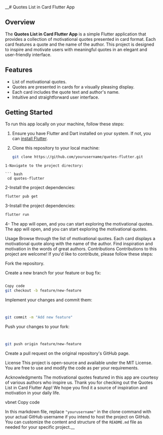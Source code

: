 __# Quotes List in Card Flutter App

## Overview

The **Quotes List in Card Flutter App** is a simple Flutter application that provides a collection
of motivational quotes presented in card format. Each card features a quote and the name of the
author. This project is designed to inspire and motivate users with meaningful quotes in an elegant
and user-friendly interface.

## Features

- List of motivational quotes.
- Quotes are presented in cards for a visually pleasing display.
- Each card includes the quote text and author's name.
- Intuitive and straightforward user interface.

## Getting Started

To run this app locally on your machine, follow these steps:

1. Ensure you have Flutter and Dart installed on your system. If not, you
   can [install Flutter](https://flutter.dev/docs/get-started/install).

2. Clone this repository to your local machine:

   ```bash
   git clone https://github.com/yourusername/quotes-flutter.git

```
1-Navigate to the project directory:

``` bash
 cd quotes-flutter
 ```

2-Install the project dependencies:

``` bash
flutter pub get
 ```

3-Install the project dependencies:

``` bash
flutter run
 ```

4- The app will open, and you can start exploring the motivational quotes.
The app will open, and you can start exploring the motivational quotes.

Usage
Browse through the list of motivational quotes.
Each card displays a motivational quote along with the name of the author.
Find inspiration and motivation in the words of great authors.
Contributions
Contributions to this project are welcome! If you'd like to contribute, please follow these steps:

Fork the repository.

Create a new branch for your feature or bug fix:

``` bash

Copy code
git checkout -b feature/new-feature
```

Implement your changes and commit them:

``` bash


git commit -m "Add new feature"
```

Push your changes to your fork:

``` bash


git push origin feature/new-feature
```

Create a pull request on the original repository's GitHub page.

License
This project is open-source and available under the MIT License. You are free to use and modify the
code as per your requirements.

Acknowledgments
The motivational quotes featured in this app are courtesy of various authors who inspire us.
Thank you for checking out the Quotes List in Card Flutter App! We hope you find it a source of
inspiration and motivation in your daily life.

vbnet
Copy code

In this markdown file, replace `"yourusername"` in the clone command with your actual GitHub
username if you intend to host the project on GitHub. You can customize the content and structure of
the `README.md` file as needed for your specific project.__



